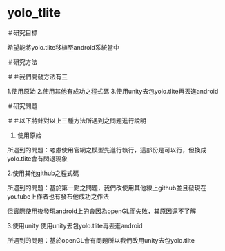 # yolo_tlite
＃研究目標

希望能將yolo.tlite移植至android系統當中

＃研究方法

＃＃我們開發方法有三

1.使用原始
2.使用其他有成功之程式碼
3.使用unity去包yolo.tlite再丟進android

＃研究問題

＃＃以下將針對以上三種方法所遇到之問題進行說明


1. 使用原始

所遇到的問題：考慮使用官網之模型先進行執行，這部份是可以行，但換成yolo.tlite會有閃退現象

2.使用其他github之程式碼

所遇到的問題：基於第一點之問題，我們改使用其他線上github並且發現在youtube上作者也有發布他成功之作法

但實際使用後發現android上的會因為openGL而失敗，其原因還不了解

3.使用unity 使用unity去包yolo.tlite再丟進android

所遇到的問題：基於openGL會有問題所以我們改用unity去包yolo.tlite

